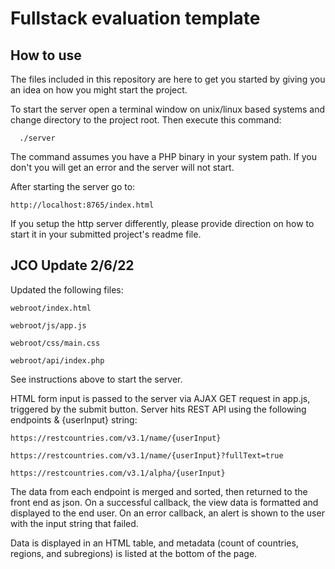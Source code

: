 # Fullstack evaluation template

## How to use
The files included in this repository are here to get you started by giving
you an idea on how you might start the project.

To start the server open a terminal window on unix/linux based systems and change
directory to the project root. Then execute this command:

```
  ./server
```

The command assumes you have a PHP binary in your system path. If you don't you
will get an error and the server will not start.

After starting the server go to:

```
http://localhost:8765/index.html  
```

If you setup the http server differently, please provide direction on how to start it
in your submitted project's readme file.

## JCO Update 2/6/22
Updated the following files:

```
webroot/index.html

webroot/js/app.js

webroot/css/main.css

webroot/api/index.php
```

See instructions above to start the server.

HTML form input is passed to the server via AJAX GET request in app.js, triggered by the submit button. Server hits REST API using the following endpoints & {userInput} string:

```
https://restcountries.com/v3.1/name/{userInput}

https://restcountries.com/v3.1/name/{userInput}?fullText=true

https://restcountries.com/v3.1/alpha/{userInput}
```

The data from each endpoint is merged and sorted, then returned to the front end as json. On a successful callback, the view data is formatted and displayed to the end user. On an error callback, an alert is shown to the user with the input string that failed.

Data is displayed in an HTML table, and metadata (count of countries, regions, and subregions) is listed at the bottom of the page.